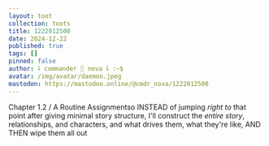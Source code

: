 ```yaml
---
layout: toot
collection: toots
title: 1222012500
date: 2024-12-22
published: true
tags: []
pinned: false
author: ⸸ commander ░ nova ⸸ :~$
avatar: /img/avatar/daemon.jpeg
mastodon: https://mastodon.online/@cmdr_nova/1222012500
---
```


Chapter 1.2 / A Routine Assignmentso INSTEAD of jumping _right to_ that point after giving minimal story structure, I'll construct the _entire story_, relationships, and characters, and what drives them, what they're like, AND THEN wipe them all out
